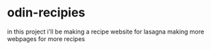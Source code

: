 # odin-recipies
in this project i'll be making a recipe website for lasagna
making more webpages for more recipes
